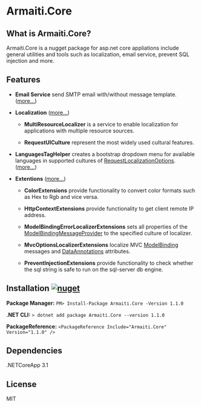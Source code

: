 # Armaiti.Core

## What is Armaiti.Core?

Armaiti.Core is a nugget package for asp.net core appliations include general
utilities and tools such as localization, email service, prevent SQL injection
and more.

## Features

-   **Email Service** send SMTP email with/without message template. ([more…](https://github.com/aras-it/Armaiti.Core/Services#EmailService))

-   **Localization** ([more…](https://github.com/aras-it/Armaiti.Core/Localization#Localization))

    -   **MultiResourceLocalizer** is a service to enable localization for
        applications with multiple resource sources.

    -   **RequestUICulture** represent the most widely used cultural features.

-   **LanguagesTagHelper** creates a bootstrap dropdown menu for available
    languages in supported cultures of [RequestLocalizationOptions](https://docs.microsoft.com/en-us/dotnet/api/microsoft.aspnetcore.builder.requestlocalizationoptions?view=aspnetcore-3.1). ([more…](https://github.com/aras-it/Armaiti.Core/TagHelpers/readme.md))

-   **Extentions** ([more…](https://github.com/aras-it/Armaiti.Core/Extentions#Extentions))

    -   **ColorExtensions** provide functionality to convert color formats
        such as Hex to Rgb and vice versa.

    -   **HttpContextExtensions** provide functionality to get client remote IP
        address.

    -   **ModelBindingErrorLocalizerExtensions** sets all properties of the [ModelBindingMessageProvider](https://docs.microsoft.com/en-us/dotnet/api/microsoft.aspnetcore.mvc.modelbinding.metadata.modelbindingmessageprovider?view=aspnetcore-3.1) to the specified culture of localizer.

    -   **MvcOptionsLocalizerExtensions** localize MVC [ModelBinding](https://docs.microsoft.com/en-us/aspnet/core/mvc/models/model-binding?view=aspnetcore-3.1) messages and [DataAnnotations](https://docs.microsoft.com/en-us/dotnet/api/system.componentmodel.dataannotations?view=netcore-3.1) attributes.

    -   **PreventInjectionExtensions** provide functionality to check whether
        the sql string is safe to run on the sql-server db engine.


## Installation [![nuget](https://cdn.arasit.com/img/nuget/nuget1.1.0.svg)](https://www.nuget.org/packages/Armaiti.Core/)

**Package Manager:**  `PM> Install-Package Armaiti.Core -Version 1.1.0`

**.NET CLI:**         `> dotnet add package Armaiti.Core --version 1.1.0`

**PackageReference:** `<PackageReference Include="Armaiti.Core" Version="1.1.0" />`

## Dependencies

.NETCoreApp 3.1

## License
MIT
